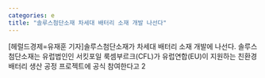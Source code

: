 ```yaml
---
categories: e
title: "솔루스첨단소재 차세대 배터리 소재 개발 나선다"
---
```

[헤럴드경제=유재훈 기자]솔루스첨단소재가 차세대 배터리 소재 개발에 나선다. 솔루스첨단소재는 유럽법인인 서킷포일 룩셈부르크(CFL)가 유럽연합(EU)이 지원하는 친환경 배터리 생산 공정 프로젝트에 공식 참여한다고 2